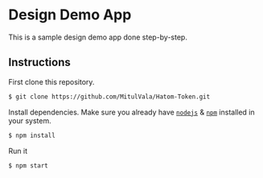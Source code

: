 # Design Demo App

This is a sample design demo app done step-by-step.


## Instructions

First clone this repository.
```bash
$ git clone https://github.com/MitulVala/Hatom-Token.git
```

Install dependencies. Make sure you already have [`nodejs`](https://nodejs.org/en/) & [`npm`](https://www.npmjs.com/) installed in your system.
```bash
$ npm install
```

Run it
```bash
$ npm start
```
